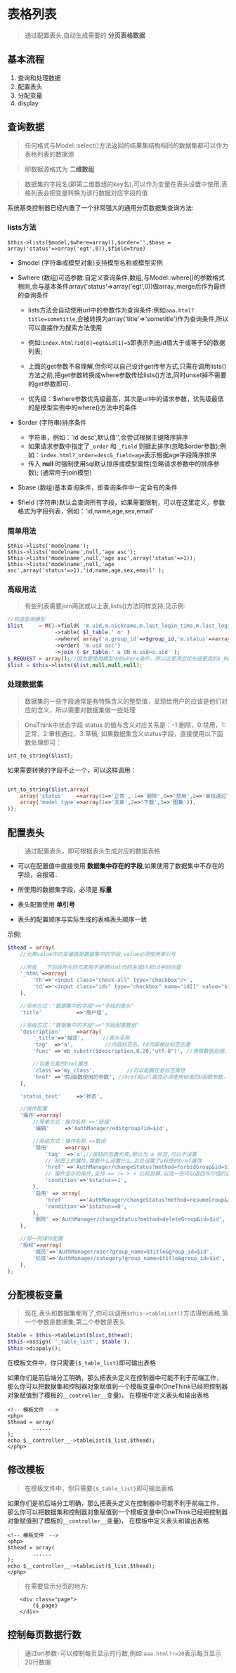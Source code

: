 表格列表
=============

> 通过配置表头,自动生成需要的 **分页表格数据**


基本流程
--------

1. 查询和处理数据
2. 配置表头
3. 分配变量
4. display 

查询数据
--------

> 任何格式与Model::select()方法返回的结果集结构相同的数据集都可以作为表格列表的数据源

> 即数据源格式为 **二维数组**

> 数据集的字段名(即第二维数组的key名),可以作为变量在表头设置中使用,表格列表会把变量转换为该行数据对应字段的值

系统基类控制器已经内置了一个非常强大的通用分页数据集查询方法:


### lists方法

 `$this->lists($model,$where=array(),$order='',$base = array('status'=>array('egt',0)),$field=true)`


* $model  (字符串或模型对象)支持模型名称或模型实例

* $where  (数组)可选参数:自定义查询条件,数组,与Model::where()的参数格式相同,会与基本条件array('status'=>array('egt',0))做array_merge后作为最终的查询条件

    * lists方法会自动使用url中的参数作为查询条件:例如`aaa.html?title=sometitle`,会被转换为array('title'=>'sometitle')作为查询条件,所以可以直接作为搜索方法使用
    * 例如:`index.html?id[0]=egt&id[1]=5`即表示列出id值大于或等于5的数据列表;
    * 上面的get参数不易理解,但你可以自己设计get传参方式,只需在调用lists()方法之前,把get参数转换成where参数传给lists()方法,同时unset掉不需要的get参数即可.

    * 优先级：$where参数优先级最高，其次是url中的请求参数，优先级最低的是模型实例中的where()方法中的条件

* $order  (字符串)排序条件

    * 字符串，例如：'id desc',默认值'',会尝试根据主键降序排序
    * 如果请求参数中指定了`_order` 和 `_field` 则据此排序(忽略$order参数);例如：`index.html?_order=desc&_field=age`表示根据age字段降序排序
    * 传入 **null** 时强制使用sql默认排序或模型属性(忽略请求参数中的排序参数); (通常用于join模型)

* $base  (数组)基本查询条件，即查询条件中一定会有的条件

* $field (字符串)默认会查询所有字段，如果需要限制，可以在这里定义，参数格式为字段列表，例如：'id,name,age,sex,email' 



### 简单用法

```
$this->lists('modelname');
$this->lists('modelname',null,'age asc');
$this->lists('modelname',null,'age asc',array('status'=>1));
$this->lists('modelname',null,'age asc',array('status'=>1),'id,name,age,sex,email' );
```

### 高级用法

> 有些列表需要join两张或以上表,lists()方法同样支持,见示例:

```php
//构造查询模型
$list     = M()->field( 'm.uid,m.nickname,m.last_login_time,m.last_login_ip,m.status' )
               ->table( $l_table.' m' )
               ->where( array('a.group_id'=>$group_id,'m.status'=>array('egt',0)) )
               ->order( 'm.uid asc')
               ->join ( $r_table.' a ON m.uid=a.uid' );
$_REQUEST = array();//因为要使用模型中的where条件，所以这里清空优先级更高的$_REQUEST
$list = $this->lists($list,null,null,null);
```

### 处理数据集

> 数据集的一些字段通常是有特殊含义的整型值，呈现给用户的应该是他们对应的含义，所以需要对数据集做一些处理

> OneThink中状态字段 status 的值与含义对应关系是：-1:删除，0:禁用，1:正常，2:审核通过，3:草稿; 如果数据集含义status字段，直接使用以下函数处理即可：

```php
int_to_string($list);
```

如果需要转换的字段不止一个，可以这样调用：

```php

int_to_string($list,array(
    array('status'    =>array(1=>'正常',-1=>'删除',0=>'禁用',2=>'审核通过')),
    array('model_type'=>array(1=>'文章',2=>'下载',3=>'图集')),
));
```


配置表头
---------

> 通过配置表头，即可根据表头生成对应的数据表格

* 可以在配置值中直接使用 **数据集中存在的字段**,如果使用了数据集中不存在的字段，会报错．

* 所使用的数据集字段，必须是 **标量**

* 表头配置使用 **单引号**

* 表头的配置顺序与实际生成的表格表头顺序一致

示例:

```php
$thead = array(
    //元素value中的变量就是数据集中的字段,value必须使用单引号
    
    //所有 _ 下划线开头的元素用于使用html代码生成th和td中的内容
    '_html'=>array(
        'th'=>'<input class="check-all" type="checkbox"/>',
        'td'=>'<input class="ids" type="checkbox" name="id[]" value="$id" />',
    ),

    //简单方式："数据集中的字段"=>"字段的表头"
    'title'           =>'用户组',

    //高级方式："数据集中的字段"=>"字段配置数组"
    'description'     =>array( 
        '_title'=>'描述',      //表头名称
        'tag'  =>'a',          //内容标签名，td内容被此标签包裹
        'func' =>'mb_substr($description,0,20,"utf-8")', //表格数据处理，直接使用函数

        //包裹元素的html属性
        'class'=>'my_class',          //可以配置任意标签属性
        'href' =>'供U函数使用的参数', //href和url属性必须使用标准的U函数参数，例如：`Index/index?a=1&b=2`
    ),

    'status_text'     =>'状态',

    //操作配置
    '操作'=>array(
        //简单方式：操作名称 =>'链接'
        '编辑'     =>'AuthManager/editgroup?id=$id',

        //高级方式：操作名称 =>数组
        '禁用'     =>array(
            'tag'  =>'a',//按钮的包裹元素,默认为 a 标签,可以不设置
            // 标签上的属性,需要什么设置什么,此处设置了a标签的href属性
            'href' =>'AuthManager/changeStatus?method=forbidGroup&id=$id',
            // 操作显示的条件,支持 == != > < 比较运算,以及一些可以返回布尔值的函数
            'condition'=>'$status==1',
        ), 
        '启用' => array(
            'href'     =>'AuthManager/changeStatus?method=resumeGroup&id=$id',
            'condition'=>'$status==0',
        ), 
        '删除' =>'AuthManager/changeStatus?method=deleteGroup&id=$id',
    ),

    //另一列操作配置
    '授权'=>array(
        '成员'=>'AuthManager/user?group_name=$title&group_id=$id',
        '栏目'=>'AuthManager/category?group_name=$title&group_id=$id',
    ),
);
```

分配模板变量
----------

> 现在,表头和数据集都有了,你可以调用`$this->tableList()`方法得到表格,第一个参数是数据集,第二个参数是表头

```php
$table = $this->tableList($list,$thead);
$this->assign( '_table_list', $table );
$this->dispaly();
```

在模板文件中，你只需要`{$_table_list}`即可输出表格


如果你们是前后端分工明确，那么把表头定义在控制器中可能不利于前端工作，
那么你可以把数据集和控制器对象赋值到一个模板变量中(OneThink已经把控制器对象赋值到了模板的`__controller__`变量)，
在模板中定义表头和输出表格

```
<!-- 模板文件　-->
<php>
$thead = array(
        ......
);
echo $__controller__->tableList($_list,$thead);
</php>
```


修改模板
---------

> 在模板文件中，你只需要`{$_table_list}`即可输出表格


如果你们是前后端分工明确，那么把表头定义在控制器中可能不利于前端工作，
那么你可以把数据集和控制器对象赋值到一个模板变量中(OneThink已经把控制器对象赋值到了模板的`__controller__`变量)，
在模板中定义表头和输出表格

```
<!-- 模板文件　-->
<php>
$thead = array(
        ......
);
echo $__controller__->tableList($_list,$thead);
</php>
```

> 在需要显示分页的地方:

```
    <div class="page">
        {$_page}
    </div>
```


控制每页数据行数
---------------

> 通过url参数`r`可以控制每页显示的行数,例如:`aaa.html?r=20`表示每页显示20行数据

